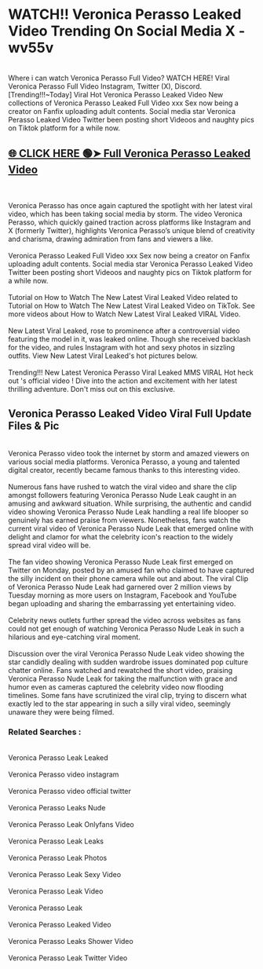 # WATCH!! Veronica Perasso Leaked Video Trending On Social Media X - wv55v
<br>
Where i can watch Veronica Perasso Full Video? WATCH HERE! Viral Veronica Perasso Full Video Instagram, Twitter (X), Discord.
<br>
[Trending!!!~Today] Viral Hot Veronica Perasso Leaked Video New collections of Veronica Perasso Leaked Full Video xxx Sex now being a creator on Fanfix uploading adult contents. Social media star Veronica Perasso Leaked Video Twitter been posting short Videoos and naughty pics on Tiktok platform for a while now.
<br>
<h2><a href="https://onlyfansleakedmodels.blogspot.com/2024/09/veronica-perasso-fucks-random-guy.html>🌐 CLICK HERE 🟢➤ Full Veronica Perasso Leaked Video</a></h2><br>
<br>
<h2><a href="https://onlyfansleakedmodels.blogspot.com/2024/09/veronica-perasso-fucks-random-guy.html">🌐 CLICK HERE 🟢➤ Full Veronica Perasso Leaked Video</a></h2><br>
<br>
Veronica Perasso has once again captured the spotlight with her latest viral video, which has been taking social media by storm. The video Veronica Perasso, which quickly gained traction across platforms like Instagram and X (formerly Twitter), highlights Veronica Perasso’s unique blend of creativity and charisma, drawing admiration from fans and viewers a like.
<br><br>
Veronica Perasso Leaked Full Video xxx Sex now being a creator on Fanfix uploading adult contents. Social media star Veronica Perasso Leaked Video Twitter been posting short Videoos and naughty pics on Tiktok platform for a while now.
<br><br>
Tutorial on How to Watch The New Latest Viral Leaked Video related to Tutorial on How to Watch The New Latest Viral Leaked Video on TikTok. See more videos about How to Watch New Latest Viral Leaked VIRAL Video.
<br><br>
New Latest Viral Leaked, rose to prominence after a controversial video featuring the model in it, was leaked online. Though she received backlash for the video, and rules Instagram with hot and sexy photos in sizzling outfits. View New Latest Viral Leaked's hot pictures below.
<br><br>
Trending!!! New Latest Veronica Perasso Viral Leaked MMS VIRAL Hot heck out 's official video ! Dive into the action and excitement with her latest thrilling adventure. Don't miss out on this exclusive.
<br>
<h2>Veronica Perasso Leaked Video Viral Full Update Files & Pic</h2>
<br>
Veronica Perasso video took the internet by storm and amazed viewers on various social media platforms. Veronica Perasso, a young and talented digital creator, recently became famous thanks to this interesting video.
<br><br>
Numerous fans have rushed to watch the viral video and share the clip amongst followers featuring Veronica Perasso Nude Leak caught in an amusing and awkward situation. While surprising, the authentic and candid video showing Veronica Perasso Nude Leak handling a real life blooper so genuinely has earned praise from viewers. Nonetheless, fans watch the current viral video of Veronica Perasso Nude Leak that emerged online with delight and clamor for what the celebrity icon's reaction to the widely spread viral video will be.
<br><br>
The fan video showing Veronica Perasso Nude Leak first emerged on Twitter on Monday, posted by an amused fan who claimed to have captured the silly incident on their phone camera while out and about. The viral Clip of Veronica Perasso Nude Leak had garnered over 2 million views by Tuesday morning as more users on Instagram, Facebook and YouTube began uploading and sharing the embarrassing yet entertaining video.
<br><br>
Celebrity news outlets further spread the video across websites as fans could not get enough of watching Veronica Perasso Nude Leak in such a hilarious and eye-catching viral moment.
<br><br>
Discussion over the viral Veronica Perasso Nude Leak video showing the star candidly dealing with sudden wardrobe issues dominated pop culture chatter online. Fans watched and rewatched the short video, praising Veronica Perasso Nude Leak for taking the malfunction with grace and humor even as cameras captured the celebrity video now flooding timelines. Some fans have scrutinized the viral clip, trying to discern what exactly led to the star appearing in such a silly viral video, seemingly unaware they were being filmed.
<br>
<h3>Related Searches :</h3>
<br>
Veronica Perasso Leak Leaked
<br><br>
Veronica Perasso video instagram
<br><br>
Veronica Perasso video official twitter
<br><br>
Veronica Perasso Leaks Nude
<br><br>
Veronica Perasso Leak Onlyfans Video
<br><br>
Veronica Perasso Leak Leaks
<br><br>
Veronica Perasso Leak Photos
<br><br>
Veronica Perasso Leak Sexy Video
<br><br>
Veronica Perasso Leak Video
<br><br>
Veronica Perasso Leak
<br><br>
Veronica Perasso Leaked Video
<br><br>
Veronica Perasso Leaks Shower Video
<br><br>
Veronica Perasso Leak Twitter Video
